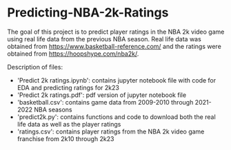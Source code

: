 # Predicting-NBA-2k-Ratings

The goal of this project is to predict player ratings in the NBA 2k video game using real life data from the previous NBA season.
Real life data was obtained from https://www.basketball-reference.com/ and the ratings were obtained from https://hoopshype.com/nba2k/.

Description of files:
- 'Predict 2k ratings.ipynb': contains jupyter notebook file with code for EDA and predicting ratings for 2k23
- 'Predict 2k ratings.pdf': pdf version of jupyter notebook file
- 'basketball.csv': contains game data from 2009-2010 through 2021-2022 NBA seasons
- 'predict2k.py': contains functions and code to download both the real life data as well as the player ratings
- 'ratings.csv': contains player ratings from the NBA 2k video game franchise from 2k10 through 2k23
